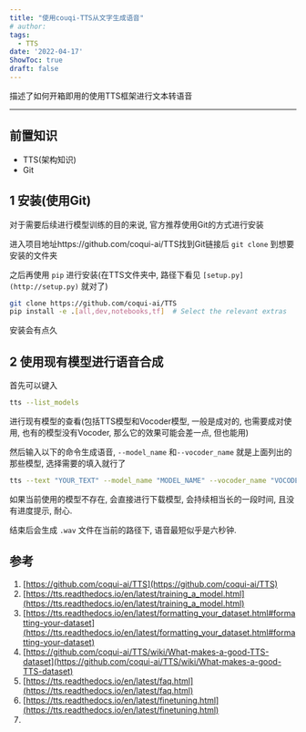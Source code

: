 ```yaml
---
title: "使用couqi-TTS从文字生成语音"
# author: 
tags:
  - TTS
date: '2022-04-17'
ShowToc: true
draft: false
---
```

描述了如何开箱即用的使用TTS框架进行文本转语音
<!--more-->

---

## 前置知识

- TTS(架构知识)
- Git

## 1 安装(使用Git)

对于需要后续进行模型训练的目的来说, 官方推荐使用Git的方式进行安装

进入项目地址https://github.com/coqui-ai/TTS找到Git链接后 `git clone` 到想要安装的文件夹

之后再使用 `pip` 进行安装(在TTS文件夹中, 路径下看见 `[setup.py](http://setup.py)` 就对了)

```bash
git clone https://github.com/coqui-ai/TTS
pip install -e .[all,dev,notebooks,tf]  # Select the relevant extras
```

安装会有点久

## 2 使用现有模型进行语音合成

首先可以键入

```bash
tts --list_models
```

进行现有模型的查看(包括TTS模型和Vocoder模型, 一般是成对的, 也需要成对使用, 也有的模型没有Vocoder, 那么它的效果可能会差一点, 但也能用)

然后输入以下的命令生成语音, `--model_name` 和`--vocoder_name` 就是上面列出的那些模型, 选择需要的填入就行了

```bash
tts --text "YOUR_TEXT" --model_name "MODEL_NAME" --vocoder_name "VOCODER_NAME"
```

如果当前使用的模型不存在, 会直接进行下载模型, 会持续相当长的一段时间, 且没有进度提示, 耐心.

结束后会生成 `.wav` 文件在当前的路径下, 语音最短似乎是六秒钟.

## 参考

1. [https://github.com/coqui-ai/TTS](https://github.com/coqui-ai/TTS)
2. [https://tts.readthedocs.io/en/latest/training_a_model.html](https://tts.readthedocs.io/en/latest/training_a_model.html)
3. [https://tts.readthedocs.io/en/latest/formatting_your_dataset.html#formatting-your-dataset](https://tts.readthedocs.io/en/latest/formatting_your_dataset.html#formatting-your-dataset)
4. [https://github.com/coqui-ai/TTS/wiki/What-makes-a-good-TTS-dataset](https://github.com/coqui-ai/TTS/wiki/What-makes-a-good-TTS-dataset)
5. [https://tts.readthedocs.io/en/latest/faq.html](https://tts.readthedocs.io/en/latest/faq.html)
6. [https://tts.readthedocs.io/en/latest/finetuning.html](https://tts.readthedocs.io/en/latest/finetuning.html)
7.